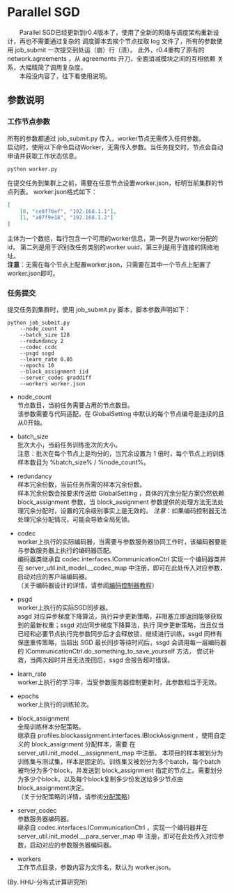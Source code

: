 # Parallel SGD

　　Parallel SGD已经更新到r0.4版本了，使用了全新的网络与调度架构重新设计，再也不需要通过复杂的
调度脚本去挨个节点拉取 log 文件了，所有的参数使用 job_submit 一次提交到处运（崩）行（溃）。
此外，r0.4重构了原有的 network.agreements ，从 agreements 开刀，全面消减模块之间的互相依赖
关系，大幅精简了调用复杂度。  
　　本段没内容了，往下看使用说明。

## 参数说明

### 工作节点参数
所有的参数都通过 job_submit.py 传入，worker节点无需传入任何参数。  
启动时，使用以下命令启动Worker，无需传入参数。当任务提交时，节点会自动申请并获取工作状态信息。
```shell script
python worker.py 
```
在提交任务到集群上之前，需要在任意节点设置worker.json，标明当前集群的节点列表。
worker.json格式如下：
```json
[
    [0, "ce8f76ef", "192.168.1.1"], 
    [1, "a07f9e18", "192.168.1.2"]
]
```
主体为一个数组，每行包含一个可用的worker信息，第一列是为worker分配的id，
第二列是用于识别改任务类别的worker uuid，第三列是用于连接的网络地址。  
**注意**：无需在每个节点上配置worker.json，只需要在其中一个节点上配置了worker.json即可。  

### 任务提交
提交任务到集群时，使用 job_submit.py 脚本，脚本参数声明如下：
```shell script
python job_submit.py 
    --node_count 4  
    --batch_size 128  
    --redundancy 2  
    --codec ccdc  
    --psgd ssgd  
    --learn_rate 0.05  
    --epochs 10  
    --block_assignment iid 
    --server_codec graddiff 
    --workers worker.json
```
* node_count  
节点数目，当前任务需要占用的节点数目。  
该参数需要与代码适配，在 GlobalSetting 中默认的每个节点编号是连续的且从0开始。

* batch_size  
批次大小，当前任务训练批次的大小。  
注意：批次在每个节点上是均分的，当冗余设置为 1 倍时，每个节点上的训练样本数目为
%batch_size% / %node_count%。

* redundancy  
样本冗余份数，当前任务所需的样本冗余份数。  
样本冗余份数会按要求传送给 GlobalSetting ，具体的冗余分配方案仍然依赖 block_assignment 
参数，当 block_assignment 参数提供的处理方法无法处理冗余分配时，设置的冗余级别事实上是无效的。
*注意*：如果编码控制器无法处理冗余分配情况，可能会导致全局死锁。

* codec  
worker上执行的实际编码器，当需要与参数服务器协同工作时，该编码器要能与参数服务器上执行的编码器匹配。  
编码器类继承自 codec.interfaces.ICommunicationCtrl 实现一个编码器类并在 server_util.init_model.__codec_map 
中注册，即可在此处传入对应参数，启动对应的客户端编码器。  
（关于编码器设计的详情，请参阅[编码控制器教程](./codec/README.md)）

* psgd  
worker上执行的实际SGD同步器。  
asgd 对应异步梯度下降算法，执行异步更新策略，非阻塞立即返回能够获取到的最新权重；ssgd 对应同步梯度下降算法，执行
同步更新策略，当且仅当已经和必要节点执行完参数同步后才会释放锁，继续进行训练，ssgd 同样有保底重传策略，当超出
SGD 最长同步等待时间后，ssgd 会调用每一层编码器的 ICommunicationCtrl.do_something_to_save_yourself 方法，
尝试补救，当两次超时并且无法挽回后，ssgd 会报告超时错误。  

* learn_rate  
worker上执行的学习率，当受参数服务器控制更新时，此参数相当于无效。

* epochs  
worker上执行的训练轮次。

* block_assignment  
全局训练样本分配策略。  
继承自 profiles.blockassignment.interfaces.IBlockAssignment ，使用自定义的 block_assignment 分配样本，需要
在 server_util.init_model.__assignment_map 中注册。
本项目的样本被划分为训练集与测试集，样本是固定的。训练集又被划分为多个batch，每个batch被均分为多个block，并发送到
block_assignment 指定的节点上。需要划分为多少个block，以及每个block复制多少份发送给多少节点由block_assignment决定。  
（关于分配策略的详情，请参阅[分配策略](./profiles/blockassignment/README.md)）

* server_codec  
参数服务器编码器。  
继承自 codec.interfaces.ICommunicationCtrl ，实现一个编码器并在 server_util.init_model.__para_server_map 中
注册，即可在此处传入对应参数，启动对应的参数服务器编码器。

* workers  
工作节点目录，参数内容为文件名，默认为 worker.json。

(By. HHU-分布式计算研究所)